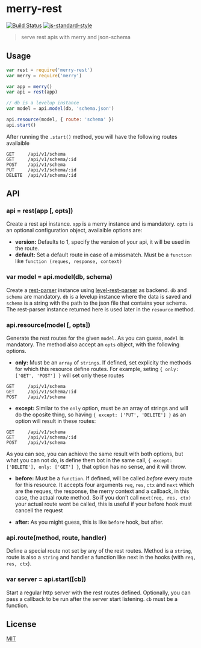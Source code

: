 # merry-rest
[![Build Status](https://img.shields.io/travis/YerkoPalma/merry-rest/master.svg?style=flat-square)](https://travis-ci.org/YerkoPalma/merry-rest) [![js-standard-style](https://img.shields.io/badge/code%20style-standard-brightgreen.svg?style=flat-square)](https://github.com/feross/standard)

> serve rest apis with merry and json-schema

## Usage

```js
var rest = require('merry-rest')
var merry = require('merry')

var app = merry()
var api = rest(app)

// db is a levelup instance
var model = api.model(db, 'schema.json')

api.resource(model, { route: 'schema' })
api.start()
```

After running the `.start()` method,  you will have the following routes 
availaible

```
GET     /api/v1/schema
GET     /api/v1/schema/:id
POST    /api/v1/schema
PUT     /api/v1/schema/:id
DELETE  /api/v1/schema/:id
```

## API

### api = rest(app [, opts])

Create a rest api instance. `app` is a merry instance and is mandatory. `opts` 
is an optional configuration object, availaible options are:

- **version:**  Defaults to 1, specify the version of your api, it will be used 
in the route.
- **default:** Set a default route in case of a missmatch. Must be a `function` 
like `function (reques, response, context)`

### var model = api.model(db, schema)

Create a [rest-parser][rest-parser] instance using 
[level-rest-parser][level-rest-parser] as backend. `db` and `schema` are mandatory.
`db` is a levelup instance where the data is saved and `schema` is a string with 
the path to the json file that contains your schema. The rest-parser instance 
returned here is used later in the `resource` method.

### api.resource(model [, opts])

Generate the rest routes for the given `model`. As you can guess, `model` is 
mandatory. The method also accept an `opts` object, with the following options.

- **only:** Must be an `array` of `strings`. If defined, set explicity the 
methods for which this resource define routes. For example, seting 
`{ only: ['GET', 'POST'] }` will set only these routes

```
GET     /api/v1/schema
GET     /api/v1/schema/:id
POST    /api/v1/schema
```

- **except:** Similar to the `only` option, must be an array of strings and 
will do the oposite thing, so having `{ except: ['PUT', 'DELETE'] }` as an option 
will result in these routes:

```
GET     /api/v1/schema
GET     /api/v1/schema/:id
POST    /api/v1/schema
```

As you can see, you can achieve the same result with both options, but what you 
can not do, is define them bot in the same call, 
`{ except: ['DELETE'], only: ['GET'] }`, that option has no sense, and it will throw.

- **before:** Must be a `function`. If defined, will be called _before_ every 
route for this resource. It accepts four arguments `req`, `res`, `ctx` and `next` 
which are the reques, the response, the merry context and a callback, in this 
case, the actual route method. So if you don't call `next(req, res, ctx)` your 
actual route wont be called, this is useful if your before hook must cancell the 
request

- **after:** As you might guess, this is like `before` hook, but after.

### api.route(method, route, handler)

Define a special route not set by any of the rest routes. Method is a `string`, 
route is also a `string` and handler a function like next in the hooks 
(with `req, res, ctx`).

### var server = api.start([cb])

Start a regular http server with the rest routes defined. Optionally, you can 
pass a callback to be run after the server start listening. `cb` must be a 
function.

## License
[MIT](/license)

[rest-parser]: https://github.com/karissa/node-rest-parser
[level-rest-parser]: https://github.com/karissa/level-rest-parser